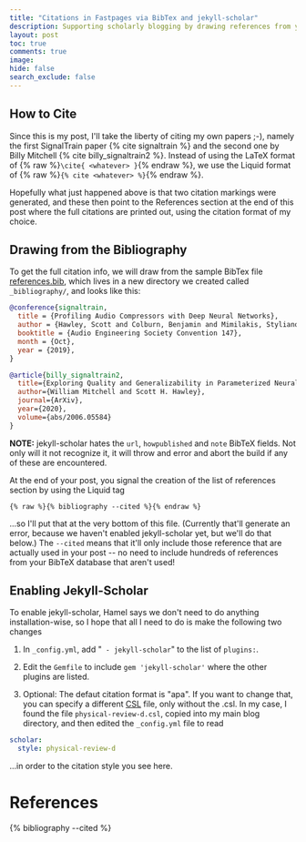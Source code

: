 ```yaml
---
title: "Citations in Fastpages via BibTex and jekyll-scholar"
description: Supporting scholarly blogging by drawing references from your database.
layout: post
toc: true
comments: true
image:
hide: false
search_exclude: false
---
```


## How to Cite 

Since this is my post, I'll take the liberty of citing my own papers ;-), namely the first SignalTrain paper {% cite signaltrain %} and the second one by Billy Mitchell {% cite billy_signaltrain2 %}.  Instead of using the LaTeX format of {% raw %}`\cite{ <whatever> }`{% endraw %}, we use the Liquid format of {% raw  %}`{% cite <whatever> %}`{% endraw %}.



Hopefully what just happened above is that two citation markings were generated, and these then point to the References section at the end of this post where the full citations are printed out, using the citation format of my choice.


## Drawing from the Bibliography 

To get the full citation info, we will draw from the sample BibTex file [references.bib](references.bib), which lives in a new directory we created called `_bibliography/`, and looks like this:

```bibtex
@conference{signaltrain,
  title = {Profiling Audio Compressors with Deep Neural Networks},
  author = {Hawley, Scott and Colburn, Benjamin and Mimilakis, Stylianos Ioannis},
  booktitle = {Audio Engineering Society Convention 147},
  month = {Oct},
  year = {2019},
}               

@article{billy_signaltrain2, 
  title={Exploring Quality and Generalizability in Parameterized Neural Audio Effects},
  author={William Mitchell and Scott H. Hawley},
  journal={ArXiv},  
  year={2020},
  volume={abs/2006.05584} 
} 
```

**NOTE:** jekyll-scholar hates the `url`, `howpublished` and `note` BibTeX fields.  Not only will it not recognize it, it will throw and error and abort the build if any of these are encountered.


At the end of your post, you signal the creation of the list of references section by using the Liquid tag

```liquid
{% raw %}{% bibliography --cited %}{% endraw %}
```

...so I'll put that at the very bottom of this file.  (Currently that'll generate an error, because we haven't enabled jekyll-scholar yet, but we'll do that below.)   The `--cited` means that it'll only include those reference that are actually used in your post -- no need to include hundreds of references from your BibTeX database that aren't used!


## Enabling Jekyll-Scholar


To enable jekyll-scholar, Hamel says we don't need to do anything installation-wise, so I hope that all I need to do is make the following two changes 

1. In `_config.yml`, add "` - jekyll-scholar`" to the list of `plugins:`.

2. Edit the `Gemfile` to include `gem 'jekyll-scholar'` where the other plugins are listed. 

3. Optional: The defaut citation format is "apa".  If you want to change that, you can specify a different [CSL](https://citationstyles.org/) file, only without the .csl.  In my case, I found the file `physical-review-d.csl`, copied into my main blog directory, and then edited the `_config.yml` file to read 

```yaml
scholar:
  style: physical-review-d
```
...in order to the citation style you see here. 




# References

{% bibliography --cited %}

